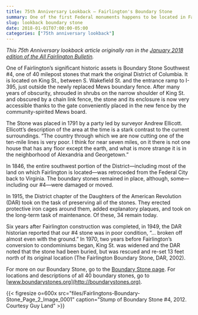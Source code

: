 ```yaml
---
title: 75th Anniversary Lookback — Fairlington's Boundary Stone
summary: One of the first Federal monuments happens to be located in Fairlington.
slug: lookback boundary stone
date: 2018-01-01T07:00:00-05:00
categories: ["75th anniversary lookback"]
---
```


*This 75th Anniversary lookback article originally ran in the [January 2018 edition of the All Fairlington Bulletin](http://www.fca-fairlington.org/wp-content/uploads/january_2018_afb.pdf#page=17).*

One of Fairlington’s significant historic assets is Boundary Stone Southwest #4, one of 40 milepost stones that mark the original District of Columbia. It is located on King St., between S. Wakefield St. and the entrance ramp to I-395, just outside the newly replaced Mews boundary fence. After many years of obscurity, shrouded in shrubs on the narrow shoulder of King St. and obscured by a chain link fence, the stone and its enclosure is now very accessible thanks to the gate conveniently placed in the new fence by the community-spirited Mews board.

The Stone was placed in 1791 by a party led by surveyor Andrew Ellicott. Ellicott’s description of the area at the time is a stark contrast to the current surroundings. “The country through which we are now cutting one of the ten-mile lines is very poor. I think for near seven miles, on it there is not one house that has any floor except the earth, and what is more strange it is in the neighborhood of Alexandria and Georgetown.”

In 1846, the entire southwest portion of the District—including most of the land on which Fairlington is located—was retroceded from the Federal City back to Virginia. The boundary stones remained in place, although, some—including our #4—were damaged or moved.

In 1915, the District chapter of the Daughters of the American Revolution (DAR) took on the task of preserving all of the stones. They erected protective iron cages around them, added explanatory plaques, and took on the long-term task of maintenance. Of these, 34 remain today.

Six years after Fairlington construction was completed, in 1949, the DAR historian reported that our #4 stone was in poor condition, “… broken off almost even with the ground.” In 1970, two years before Fairlington’s conversion to condominiums began, King St. was widened and the DAR noted that the stone had been buried, but was rescued and re-set 13 feet north of its original location (The Fairlington Boundary Stone, DAR, 2002).

For more on our Boundary Stone, go to the [Boundary Stone page](/community/stone). For locations and descriptions of all 40 boundary stones, go to [www.boundarystones.org](http://boundarystones.org).

{{< figresize o=600x src="files/Fairlingtons-Boundary-Stone_Page_2_Image_0001" caption="Stump of Boundary Stone #4, 2012. Courtesy Guy Land" >}}
